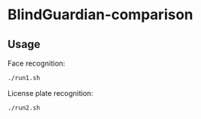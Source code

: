 # BlindGuardian-comparison

## Usage
Face recognition:
```bash
./run1.sh
```
License plate recognition:
```bash
./run2.sh
```
